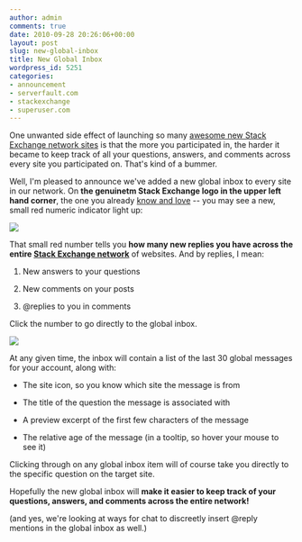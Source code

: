 ```yaml
---
author: admin
comments: true
date: 2010-09-28 20:26:06+00:00
layout: post
slug: new-global-inbox
title: New Global Inbox
wordpress_id: 5251
categories:
- announcement
- serverfault.com
- stackexchange
- superuser.com
---
```


One unwanted side effect of launching so many [awesome new Stack Exchange network sites](http://stackexchange.com/sites) is that the more you participated in, the harder it became to keep track of all your questions, answers, and comments across every site you participated on. That's kind of a bummer.

Well, I'm pleased to announce we've added a new global inbox to every site in our network. On **the genuinetm Stack Exchange logo in the upper left hand corner**, the one you already [know and love](http://blog.stackoverflow.com/2010/08/network-central-stackexchange-com/) -- you may see a new, small red numeric indicator light up:

![](http://blog.stackoverflow.com/wp-content/uploads/global-inbox-notify.png)

That small red number tells you **how many new replies you have across the entire [Stack Exchange network](http://stackexchange.com/sites)** of websites. And by replies, I mean:





  1. New answers to your questions

  2. New comments on your posts

  3. @replies to you in comments


Click the number to go directly to the global inbox.

![](http://blog.stackoverflow.com/wp-content/uploads/global-inbox-expanded.png)

At any given time, the inbox will contain a list of the last 30 global messages for your account, along with:





  * The site icon, so you know which site the message is from

  * The title of the question the message is associated with

  * A preview excerpt of the first few characters of the message

  * The relative age of the message (in a tooltip, so hover your mouse to see it)


Clicking through on any global inbox item will of course take you directly to the specific question on the target site.

Hopefully the new global inbox will **make it easier to keep track of your questions, answers, and comments across the entire network!** 

(and yes, we're looking at ways for chat to discreetly insert @reply mentions in the global inbox as well.)
